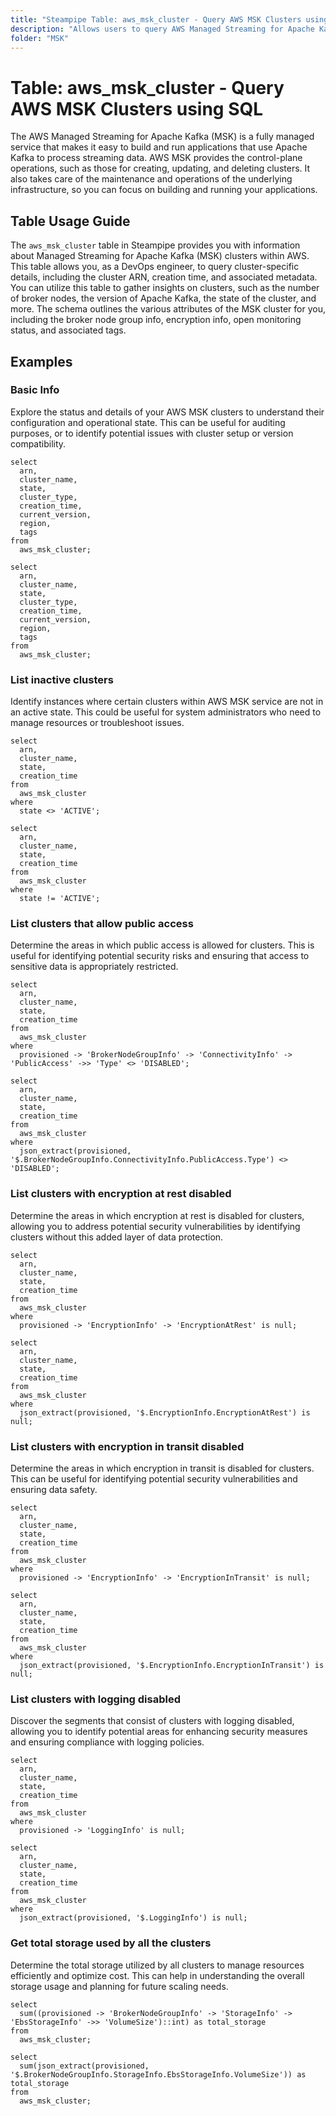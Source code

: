 ```yaml
---
title: "Steampipe Table: aws_msk_cluster - Query AWS MSK Clusters using SQL"
description: "Allows users to query AWS Managed Streaming for Apache Kafka (MSK) clusters."
folder: "MSK"
---
```


# Table: aws_msk_cluster - Query AWS MSK Clusters using SQL

The AWS Managed Streaming for Apache Kafka (MSK) is a fully managed service that makes it easy to build and run applications that use Apache Kafka to process streaming data. AWS MSK provides the control-plane operations, such as those for creating, updating, and deleting clusters. It also takes care of the maintenance and operations of the underlying infrastructure, so you can focus on building and running your applications.

## Table Usage Guide

The `aws_msk_cluster` table in Steampipe provides you with information about Managed Streaming for Apache Kafka (MSK) clusters within AWS. This table allows you, as a DevOps engineer, to query cluster-specific details, including the cluster ARN, creation time, and associated metadata. You can utilize this table to gather insights on clusters, such as the number of broker nodes, the version of Apache Kafka, the state of the cluster, and more. The schema outlines the various attributes of the MSK cluster for you, including the broker node group info, encryption info, open monitoring status, and associated tags.

## Examples

### Basic Info
Explore the status and details of your AWS MSK clusters to understand their configuration and operational state. This can be useful for auditing purposes, or to identify potential issues with cluster setup or version compatibility.

```sql+postgres
select
  arn,
  cluster_name,
  state,
  cluster_type,
  creation_time,
  current_version,
  region,
  tags
from
  aws_msk_cluster;
```

```sql+sqlite
select
  arn,
  cluster_name,
  state,
  cluster_type,
  creation_time,
  current_version,
  region,
  tags
from
  aws_msk_cluster;
```

### List inactive clusters
Identify instances where certain clusters within AWS MSK service are not in an active state. This could be useful for system administrators who need to manage resources or troubleshoot issues.

```sql+postgres
select
  arn,
  cluster_name,
  state,
  creation_time
from
  aws_msk_cluster
where
  state <> 'ACTIVE';
```

```sql+sqlite
select
  arn,
  cluster_name,
  state,
  creation_time
from
  aws_msk_cluster
where
  state != 'ACTIVE';
```

### List clusters that allow public access
Determine the areas in which public access is allowed for clusters. This is useful for identifying potential security risks and ensuring that access to sensitive data is appropriately restricted.

```sql+postgres
select
  arn,
  cluster_name,
  state,
  creation_time
from
  aws_msk_cluster
where
  provisioned -> 'BrokerNodeGroupInfo' -> 'ConnectivityInfo' -> 'PublicAccess' ->> 'Type' <> 'DISABLED';
```

```sql+sqlite
select
  arn,
  cluster_name,
  state,
  creation_time
from
  aws_msk_cluster
where
  json_extract(provisioned, '$.BrokerNodeGroupInfo.ConnectivityInfo.PublicAccess.Type') <> 'DISABLED';
```

### List clusters with encryption at rest disabled
Determine the areas in which encryption at rest is disabled for clusters, allowing you to address potential security vulnerabilities by identifying clusters without this added layer of data protection.

```sql+postgres
select
  arn,
  cluster_name,
  state,
  creation_time
from
  aws_msk_cluster
where
  provisioned -> 'EncryptionInfo' -> 'EncryptionAtRest' is null;
```

```sql+sqlite
select
  arn,
  cluster_name,
  state,
  creation_time
from
  aws_msk_cluster
where
  json_extract(provisioned, '$.EncryptionInfo.EncryptionAtRest') is null;
```

### List clusters with encryption in transit disabled
Determine the areas in which encryption in transit is disabled for clusters. This can be useful for identifying potential security vulnerabilities and ensuring data safety.

```sql+postgres
select
  arn,
  cluster_name,
  state,
  creation_time
from
  aws_msk_cluster
where
  provisioned -> 'EncryptionInfo' -> 'EncryptionInTransit' is null;
```

```sql+sqlite
select
  arn,
  cluster_name,
  state,
  creation_time
from
  aws_msk_cluster
where
  json_extract(provisioned, '$.EncryptionInfo.EncryptionInTransit') is null;
```

### List clusters with logging disabled
Discover the segments that consist of clusters with logging disabled, allowing you to identify potential areas for enhancing security measures and ensuring compliance with logging policies.

```sql+postgres
select
  arn,
  cluster_name,
  state,
  creation_time
from
  aws_msk_cluster
where
  provisioned -> 'LoggingInfo' is null;
```

```sql+sqlite
select
  arn,
  cluster_name,
  state,
  creation_time
from
  aws_msk_cluster
where
  json_extract(provisioned, '$.LoggingInfo') is null;
```

### Get total storage used by all the clusters
Determine the total storage utilized by all clusters to manage resources efficiently and optimize cost. This can help in understanding the overall storage usage and planning for future scaling needs.

```sql+postgres
select
  sum((provisioned -> 'BrokerNodeGroupInfo' -> 'StorageInfo' -> 'EbsStorageInfo' ->> 'VolumeSize')::int) as total_storage
from
  aws_msk_cluster;
```

```sql+sqlite
select
  sum(json_extract(provisioned, '$.BrokerNodeGroupInfo.StorageInfo.EbsStorageInfo.VolumeSize')) as total_storage
from
  aws_msk_cluster;
```